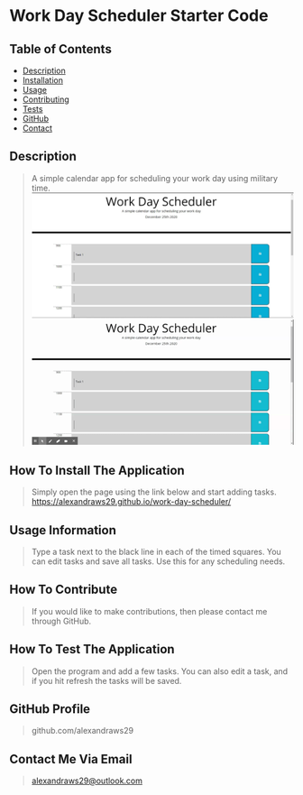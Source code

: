 # Work Day Scheduler Starter Code
## Table of Contents
- [Description](##Description)
- [Installation](##How-to-install)
- [Usage](##Usage-information)
- [Contributing](##how-to-contribute)
- [Tests](##How-to-test-the-application)
- [GitHub](##GitHub-profile)
- [Contact](##Contact-me-via-email)
## Description
> A simple calendar app for scheduling your work day using military time.
![](/images/screenshot.JPG)
![](/images/functionality.gif)
## How To Install The Application
> Simply open the page using the link below and start adding tasks.
https://alexandraws29.github.io/work-day-scheduler/
## Usage Information
> Type a task next to the black line in each of the timed squares. You can edit tasks and save all tasks. Use this for any scheduling needs.
## How To Contribute
> If you would like to make contributions, then please contact me through GitHub.
## How To Test The Application
> Open the program and add a few tasks. You can also edit a task, and if you hit refresh the tasks will be saved.
## GitHub Profile
> github.com/alexandraws29 
## Contact Me Via Email
> <alexandraws29@outlook.com>
    